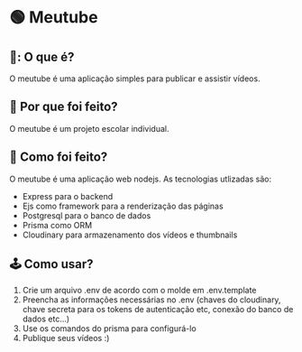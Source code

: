 # 🟢 Meutube
## 🤔: O que é?
O meutube é uma aplicação simples para publicar e assistir vídeos.
## 💭 Por que foi feito?
O meutube é um projeto escolar individual.
## 🧰 Como foi feito?
O meutube é uma aplicação web nodejs. As tecnologias utlizadas são:
- Express para o backend
- Ejs como framework para a renderização das páginas
- Postgresql para o banco de dados
- Prisma como ORM
- Cloudinary para armazenamento dos vídeos e thumbnails
## 🕹️ Como usar?
1. Crie um arquivo .env de acordo com o molde em .env.template
2. Preencha as informações necessárias no .env (chaves do cloudinary, chave secreta para os tokens de autenticação etc, conexão do banco de dados etc...)
3. Use os comandos do prisma para configurá-lo
4. Publique seus vídeos :)


